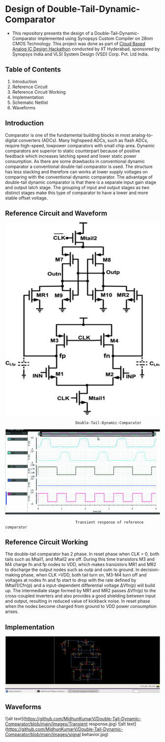 # Design of Double-Tail-Dynamic-Comparator
* This repository presents the design of a Double-Tail-Dynamic-Comparator implemented using Synopsys Custom Compiler on 28nm CMOS Technology. This project was done as part of [Cloud Based Analog IC Design Hackathon](https://www.iith.ac.in/events/2022/02/15/Cloud-Based-Analog-IC-Design-Hackathon/) conducted by IIT Hyderabad, sponsored by Synopsys India and VLSI System Design (VSD) Corp. Pvt. Ltd India.
## Table of Contents
1. Introduction
2. Reference Circuit 
3. Reference Circuit Working
4. Implementation
5. Schematic Netlist
6. Waveforms
## Introduction
Comparator is one of the fundamental building blocks in most analog-to-digital converters (ADCs). Many highspeed ADCs, such as flash ADCs, require high-speed, lowpower comparators with small chip area. Dynamic comparators are superior to static counterpart because of positive feedback which increases latching speed and lower static power consumption. As there are some drawbacks in conventional dynamic comparator a conventional double-tail comparator is used. The structure has less stacking and therefore can works at lower supply voltages on comparing with the conventional dynamic comparator. The advantage of double-tail dynamic comparator is that there is a separate input gain stage and output latch stage. The grouping of input and output stages as two distinct stages make this type of comparator to have a lower and more stable offset voltage.
## Reference Circuit and Waveform
![alt text](https://github.com/MidhunKumarV/Double-Tail-Dynamic-Comparator/blob/main/Images/ref_ckt.gif)

                                    Double-Tail-Dynamic-Comparator
![alt text](https://github.com/MidhunKumarV/Double-Tail-Dynamic-Comparator/blob/main/Images/ref_waveform.gif)

                                    Transient response of reference comparator
## Reference Circuit Working
The double-tail comparator has 2 phase. In reset phase when CLK = 0, both tails such as Mtail1, and Mtail2 are off. During this time transistors M3 and M4 charge fn and fp nodes to VDD, which makes transistors MR1 and MR2 to discharge the output nodes such as outp and outn to ground. In decision-making phase, when CLK =VDD, both tail turn on, M3-M4 turn off and voltages at nodes fn and fp start to drop with the rate defined by IMtail1/Cfn(p) and a input-dependent differential voltage ΔVfn(p) will build up.  The intermediate stage formed by MR1 and MR2 passes ΔVfn(p) to the cross-coupled inverters and also provides a good shielding between input and output, resulting in reduced value of kickback noise. In reset phase when the nodes become charged from ground to VDD power consumption arises. 
## Implementation
![alt text](https://github.com/MidhunKumarV/Double-Tail-Dynamic-Comparator/blob/main/Images/ckt.jpg)
## Waveforms
![alt text](https://github.com/MidhunKumarV/Double-Tail-Dynamic-Comparator/blob/main/Images/Transient response.jpg)
![alt text](https://github.com/MidhunKumarV/Double-Tail-Dynamic-Comparator/blob/main/Images/signal behavior.jpg)

